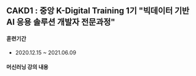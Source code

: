 ## CAKD1 : 중앙 K-Digital Training 1기 "빅데이터 기반 AI 응용 솔루션 개발자 전문과정" 
#### 훈련기간
- 2020.12.15 ~ 2021.06.09

#### 머신러닝 강의 내용
